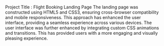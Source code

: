 Project Title : Flight Booking Landing Page 
The landing page was constructed using HTML5 and CSS3, ensuring cross-browser compatibility and mobile responsiveness. This approach has enhanced the user interface, providing a seamless experience across various devices. 
The user interface was further enhanced by integrating custom CSS animations and transitions. This has provided users with a more engaging and visually pleasing experience.
